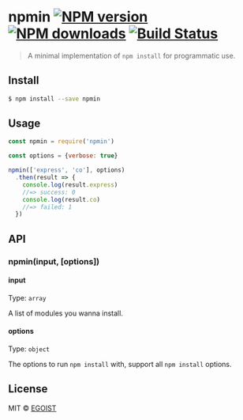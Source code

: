 # npmin [![NPM version](https://img.shields.io/npm/v/npmin.svg)](https://npmjs.com/package/npmin) [![NPM downloads](https://img.shields.io/npm/dm/npmin.svg)](https://npmjs.com/package/npmin) [![Build Status](https://img.shields.io/circleci/project/egoist/npmin/master.svg)](https://circleci.com/gh/egoist/npmin)

> A minimal implementation of `npm install` for programmatic use.

## Install

```bash
$ npm install --save npmin
```

## Usage

```js
const npmin = require('npmin')

const options = {verbose: true}

npmin(['express', 'co'], options)
  .then(result => {
    console.log(result.express)
    //=> success: 0
    console.log(result.co)
    //=> failed: 1
  })
```

## API

### npmin(input, [options])

#### input

Type: `array`

A list of modules you wanna install.

#### options

Type: `object`

The options to run `npm install` with, support all `npm install` options.

## License

MIT © [EGOIST](https://github.com/egoist)
